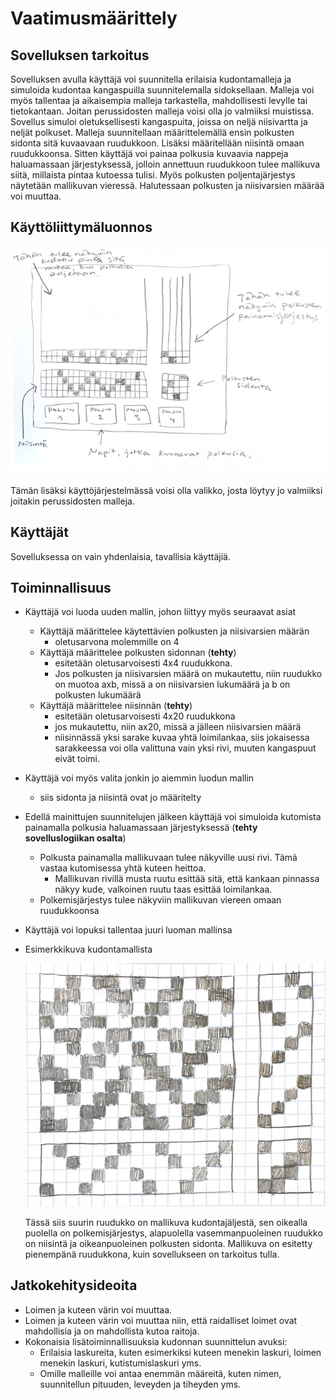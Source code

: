 # Vaatimusmäärittely

## Sovelluksen tarkoitus
Sovelluksen avulla käyttäjä voi suunnitella erilaisia kudontamalleja ja simuloida kudontaa kangaspuilla suunnitelemalla sidoksellaan. 
Malleja voi myös tallentaa ja aikaisempia malleja tarkastella, mahdollisesti levylle tai tietokantaan. Joitan perussidosten malleja voisi olla jo valmiiksi muistissa. 
Sovellus simuloi oletuksellisesti kangaspuita, joissa on neljä niisivartta ja neljät polkuset. 
Malleja suunnitellaan määrittelemällä ensin polkusten sidonta sitä kuvaavaan ruudukkoon. Lisäksi määritellään niisintä omaan ruudukkoonsa.
Sitten käyttäjä voi painaa polkusia kuvaavia nappeja haluamassaan järjestyksessä, jolloin annettuun ruudukkoon tulee mallikuva siitä, millaista pintaa kutoessa tulisi. 
Myös polkusten poljentajärjestys näytetään mallikuvan vieressä. Halutessaan polkusten ja niisivarsien määrää voi muuttaa.

## Käyttöliittymäluonnos
![Käyttisluonnos kuva](https://github.com/emmakamutta/ot-harjoitustyo/blob/master/dokumentaatio/kayttisluonnos.png)

Tämän lisäksi käyttöjärjestelmässä voisi olla valikko, josta löytyy jo valmiiksi joitakin perussidosten malleja. 

## Käyttäjät
Sovelluksessa on vain yhdenlaisia, tavallisia käyttäjiä.

## Toiminnallisuus
- Käyttäjä voi luoda uuden mallin, johon liittyy myös seuraavat asiat 
  - Käyttäjä määrittelee käytettävien polkusten ja niisivarsien määrän
    - oletusarvona molemmille on 4 
  - Käyttäjä määrittelee polkusten sidonnan (**tehty**)
    - esitetään oletusarvoisesti 4x4 ruudukkona. 
    - Jos polkusten ja niisivarsien määrä on mukautettu, niin ruudukko on muotoa axb, missä a on niisivarsien lukumäärä ja b on polkusten lukumäärä
  - Käyttäjä määrittelee niisinnän (**tehty**)
    - esitetään oletusarvoisesti 4x20 ruudukkona
    - jos mukautettu, niin ax20, missä a jälleen niisivarsien määrä
    - niisinnässä yksi sarake kuvaa yhtä loimilankaa, siis jokaisessa sarakkeessa voi olla valittuna vain yksi rivi, muuten kangaspuut eivät toimi.
 
- Käyttäjä voi myös valita jonkin jo aiemmin luodun mallin
  - siis sidonta ja niisintä ovat jo määritelty
  
- Edellä mainittujen suunnitelujen jälkeen käyttäjä voi simuloida kutomista painamalla polkusia haluamassaan järjestyksessä (**tehty sovelluslogiikan osalta**)
  - Polkusta painamalla mallikuvaan tulee näkyville uusi rivi. Tämä vastaa kutomisessa yhtä kuteen heittoa.
    - Mallikuvan rivillä musta ruutu esittää sitä, että kankaan pinnassa näkyy kude, valkoinen ruutu taas esittää loimilankaa. 
  - Polkemisjärjestys tulee näkyviin mallikuvan viereen omaan ruudukkoonsa

- Käyttäjä voi lopuksi tallentaa juuri luoman mallinsa 

- Esimerkkikuva kudontamallista

   ![esimerkkikuva](https://github.com/emmakamutta/ot-harjoitustyo/blob/master/dokumentaatio/esimerkki.png)
   
   Tässä siis suurin ruudukko on mallikuva kudontajäljestä, sen oikealla puolella on polkemisjärjestys, alapuolella vasemmanpuoleinen ruudukko on niisintä ja oikeanpuoleinen polkusten sidonta. Mallikuva on esitetty pienempänä ruudukkona, kuin sovellukseen on tarkoitus tulla.


## Jatkokehitysideoita
- Loimen ja kuteen värin voi muuttaa.
- Loimen ja kuteen värin voi muuttaa niin, että raidalliset loimet ovat mahdollisia ja on mahdollista kutoa raitoja. 
- Kokonaisia lisätoiminnallisuuksia kudonnan suunnittelun avuksi: 
  - Erilaisia laskureita, kuten esimerkiksi kuteen menekin laskuri, loimen menekin laskuri, kutistumislaskuri yms. 
  - Omille malleille voi antaa enemmän määreitä, kuten nimen, suunnitellun pituuden, leveyden ja tiheyden yms.
